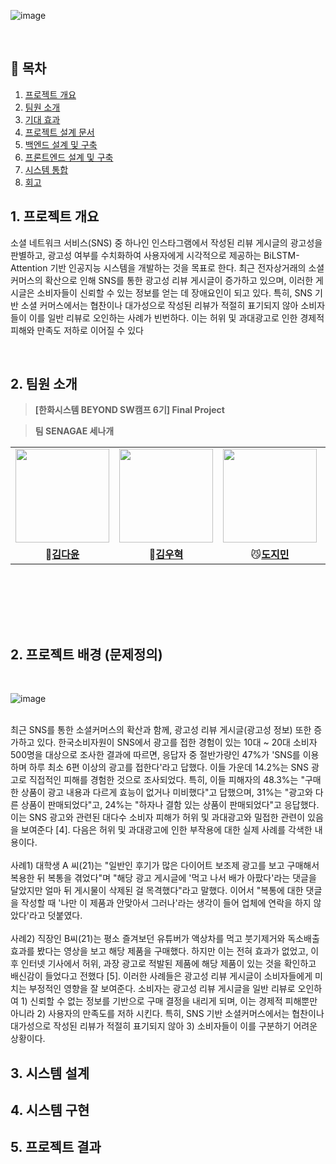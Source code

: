 ![image](https://github.com/user-attachments/assets/067f4fd2-e22e-49fb-859d-fd2856c12313)

<br>


## 📜 목차
1. [프로젝트 개요](#1-프로젝트-개요)
2. [팀원 소개](#2-팀원-소개)
3. [기대 효과](#3-기대-효과)
4. [프로젝트 설계 문서](#4-프로젝트-설계-문서)
5. [백엔드 설계 및 구축](#5-백엔드-설계-및-구축)
6. [프론트엔드 설계 및 구축](#6-프론트엔드-설계-및-구축)
7. [시스템 통합](#7-시스템-통합)
8. [회고](#8-회고)



## 1. 프로젝트 개요 
 소셜 네트워크 서비스(SNS) 중 하나인 인스타그램에서 작성된 리뷰 게시글의 광고성을 판별하고, 광고성 여부를 수치화하여 사용자에게 시각적으로 제공하는 BiLSTM-Attention 기반 인공지능 시스템을 개발하는 것을 목표로 한다. 최근 전자상거래의 소셜커머스의 확산으로 인해 SNS를 통한 광고성 리뷰 게시글이 증가하고 있으며, 이러한 게시글은 소비자들이 신뢰할 수 있는 정보를 얻는 데 장애요인이 되고 있다. 특히, SNS 기반 소셜 커머스에서는 협찬이나 대가성으로 작성된 리뷰가 적절히 표기되지 않아 소비자들이 이를 일반 리뷰로 오인하는 사례가 빈번하다. 이는 허위 및 과대광고로 인한 경제적 피해와 만족도 저하로 이어질 수 있다
<br>


<br>

## 2. 팀원 소개
> **[한화시스템 BEYOND SW캠프 6기] Final Project** 

> **팀 SENAGAE 세나개**

<table align="center">
 <tr>
    <td align="center"><a href="https://github.com/dyun23"><img src="https://github.com/user-attachments/assets/99536e16-063c-4785-92d2-44b909ab7c84" width="150px;" alt=""></td>
    <td align="center"><a href="https://github.com/sue06004"><img src="https://github.com/user-attachments/assets/2dde57cc-aa14-410c-99f7-9d50841fde51" width="150px;" alt=""></td>
    <td align="center"><a href="https://github.com/jimnyy"><img src="https://github.com/user-attachments/assets/5ff5cb30-f7aa-4ab2-a18d-a31087ab9f80" width="150px;" alt=""></td>
    <td align="center"><a href="https://github.com/dlrkdms125"><img src="https://github.com/user-attachments/assets/42bed0f6-7d78-4eec-8906-e843495fca4f" width="150px;" alt=""></td>
    <td align="center"><a href="https://github.com/ashd89"><img src="https://github.com/user-attachments/assets/ce222453-33eb-450c-94a0-a46be9352506" width="150px;" alt=""></td>
  </tr>
  <tr>
    <td align="center">🐥<a href="https://github.com/dyun23"><b>김다윤</b></td>
    <td align="center">🦊<a href="https://github.com/sue06004"><b>김우혁</b></td>
    <td align="center">😼<a href="https://github.com/jimnyy"><b>도지민</b></td>
  </tr>
  </table>
<br>






<br><br><br>
## 2. 프로젝트 배경 (문제정의) 
<br>

![image](https://github.com/user-attachments/assets/4b70b79d-8289-4978-b18a-773611beb6c2)


<br>
최근 SNS를 통한 소셜커머스의 확산과 함께, 광고성 리뷰 게시글(광고성 정보) 또한 증가하고 있다. 한국소비자원이 SNS에서 광고를 접한 경험이 있는 10대 ~ 20대 소비자 500명을 대상으로 조사한 결과에 따르면, 응답자 중 절반가량인 47%가 'SNS를 이용하며 하루 최소 6편 이상의 광고를 접한다'라고 답했다. 이들 가운데 14.2%는 SNS 광고로 직접적인 피해를 경험한 것으로 조사되었다. 특히, 이들 피해자의 48.3%는 "구매한 상품이 광고 내용과 다르게 효능이 없거나 미비했다"고 답했으며, 31%는 "광고와 다른 상품이 판매되었다"고, 24%는 "하자나 결함 있는 상품이 판매되었다"고 응답했다. 이는 SNS 광고와 관련된 대다수 소비자 피해가 허위 및 과대광고와 밀접한 관련이 있음을 보여준다 [4]. 다음은 허위 및 과대광고에 인한 부작용에 대한 실제 사례를 각색한 내용이다.
<br>

<br>
사례1) 대학생 A 씨(21)는 "일반인 후기가 많은 다이어트 보조제 광고를 보고 구매해서 복용한 뒤 복통을 겪었다"며 "해당 광고 게시글에 '먹고 나서 배가 아팠다'라는 댓글을 달았지만 얼마 뒤 게시물이 삭제된 걸 목격했다"라고 말했다. 이어서 "복통에 대한 댓글을 작성할 때 '나만 이 제품과 안맞아서 그러나'라는 생각이 들어 업체에 연락을 하지 않았다'라고 덧붙였다.
<br>

<br>
사례2) 직장인 B씨(21)는 평소 즐겨보던 유튜버가 액상차를 먹고 붓기제거와 독소배출 효과를 봤다는 영상을 보고 해당 제품을 구매했다. 하지만 이는 전혀 효과가 없었고, 이후 인터넷 기사에서 허위, 과장 광고로 적발된 제품에 해당 제품이 있는 것을 확인하고 배신감이 들었다고 전했다 [5].
 이러한 사례들은 광고성 리뷰 게시글이 소비자들에게 미치는 부정적인 영향을 잘 보여준다. 소비자는 광고성 리뷰 게시글을 일반 리뷰로 오인하여 1) 신뢰할 수 없는 정보를 기반으로 구매 결정을 내리게 되며, 이는 경제적 피해뿐만 아니라 2) 사용자의 만족도를 저하 시킨다. 특히, SNS 기반 소셜커머스에서는 협찬이나 대가성으로 작성된 리뷰가 적절히 표기되지 않아 3) 소비자들이 이를 구분하기 어려운 상황이다.
<br>



## 3. 시스템 설계
## 4. 시스템 구현
## 5. 프로젝트 결과

